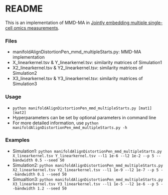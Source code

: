 # README #

This is an implementation of MMD-MA in [Jointly embedding multiple single-cell omics measurements](https://www.biorxiv.org/content/10.1101/644310v1.full).

### Files ###
* manifoldAlignDistortionPen_mmd_multipleStarts.py: MMD-MA implementation
* X_linearkernel.tsv & Y_linearkernel.tsv: similarity matrices of Simulation1
* X2_linearkernel.tsv & Y2_linearkernel.tsv: similarity matrices of Simulation2
* X3_linearkernel.tsv & Y3_linearkernel.tsv: similarity matrices of Simulation3

### Usage ###
* `python manifoldAlignDistortionPen_mmd_multipleStarts.py [mat1] [mat2]`
* Hyperparameters can be set by optional parameters in command line
* For more detailed information, use `python manifoldAlignDistortionPen_mmd_multipleStarts.py -h`

### Examples ###
* Simulation1: `python manifoldAlignDistortionPen_mmd_multipleStarts.py X_linearkernel.tsv Y_linearkernel.tsv --l1 1e-6 --l2 1e-2 --p 5 --bandwidth 0.5 --seed 50`
* Simulation2: `python manifoldAlignDistortionPen_mmd_multipleStarts.py X2_linearkernel.tsv Y2_linearkernel.tsv --l1 1e-9 --l2 1e-7 --p 5 --bandwidth 0.1 --seed 50`
* Simualtion3: `python manifoldAlignDistortionPen_mmd_multipleStarts.py X3_linearkernel.tsv Y3_linearkernel.tsv --l1 1e-5 --l2 1e-6 --p 5 --bandwidth 1.2 --seed 50`